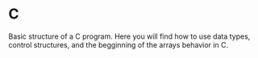 # C
Basic structure of a C program. Here you will find how to use data types, control structures, and the begginning of the arrays behavior in C. 

